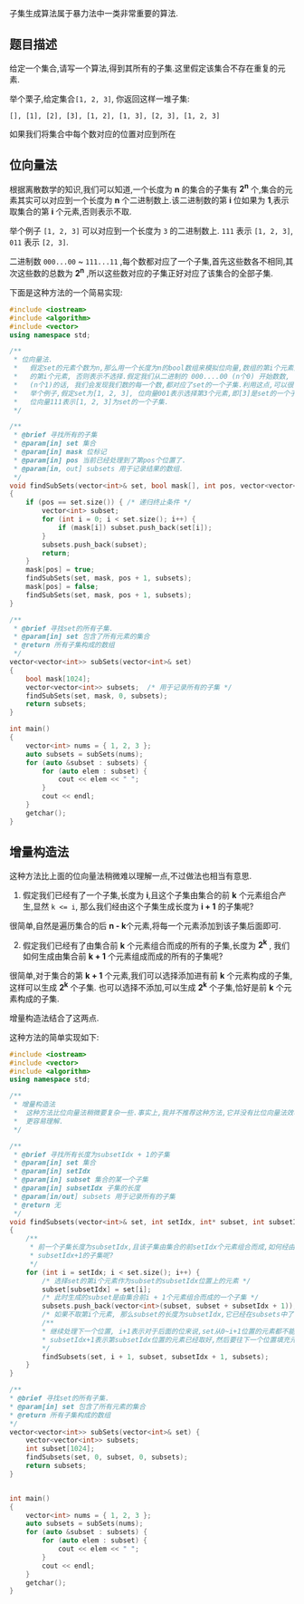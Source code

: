 子集生成算法属于暴力法中一类非常重要的算法.

## 题目描述

给定一个集合,请写一个算法,得到其所有的子集.这里假定该集合不存在重复的元素.

举个栗子,给定集合`[1, 2, 3]`, 你返回这样一堆子集:

```shell
[], [1], [2], [3], [1, 2], [1, 3], [2, 3], [1, 2, 3]
```
如果我们将集合中每个数对应的位置对应到所在

## 位向量法
根据离散数学的知识,我们可以知道,一个长度为 **n** 的集合的子集有 **2<sup>n</sup>** 个,集合的元素其实可以对应到一个长度为 **n** 个二进制数上.该二进制数的第 **i** 位如果为 **1**,表示取集合的第 **i** 个元素,否则表示不取.

举个例子 `[1, 2, 3]` 可以对应到一个长度为 `3` 的二进制数上. `111` 表示 `[1, 2, 3]`, `011` 表示 `[2, 3]`.

二进制数 `000...00` ~ `111...11` ,每个数都对应了一个子集,首先这些数各不相同,其次这些数的总数为 **2<sup>n</sup>** ,所以这些数对应的子集正好对应了该集合的全部子集.

下面是这种方法的一个简易实现:
```c++
#include <iostream>
#include <algorithm>
#include <vector>
using namespace std;

/**
 * 位向量法.
 *	 假定set的元素个数为n,那么用一个长度为n的bool数组来模拟位向量,数组的第i个元素为true,表示选择set
 *	 的第i个元素, 否则表示不选择.假定我们从二进制的 000....00 (n个0) 开始数数, 一直数到 111...11
 *	 (n个1)的话, 我们会发现我们数的每一个数,都对应了set的一个子集.利用这点,可以很快地写出子集寻找算法.
 *	 举个例子,假定set为[1, 2, 3], 位向量001表示选择第3个元素,即[3]是set的一个子集.
 *	 位向量111表示[1, 2, 3]为set的一个子集.
 */

/**
 * @brief 寻找所有的子集
 * @param[in] set 集合
 * @param[in] mask 位标记
 * @param[in] pos 当前已经处理到了第pos个位置了.
 * @param[in, out] subsets 用于记录结果的数组.
 */
void findSubSets(vector<int>& set, bool mask[], int pos, vector<vector<int>>& subsets)
{
	if (pos == set.size()) { /* 递归终止条件 */
		vector<int> subset;
		for (int i = 0; i < set.size(); i++) {
			if (mask[i]) subset.push_back(set[i]);
		}
		subsets.push_back(subset);
		return;
	}
	mask[pos] = true;
	findSubSets(set, mask, pos + 1, subsets);
	mask[pos] = false;
	findSubSets(set, mask, pos + 1, subsets);
}

/**
 * @brief 寻找set的所有子集.
 * @param[in] set 包含了所有元素的集合
 * @return 所有子集构成的数组
 */
vector<vector<int>> subSets(vector<int>& set)
{
	bool mask[1024];
	vector<vector<int>> subsets;  /* 用于记录所有的子集 */
	findSubSets(set, mask, 0, subsets);
	return subsets;
}

int main()
{
	vector<int> nums = { 1, 2, 3 };
	auto subsets = subSets(nums);
	for (auto &subset : subsets) {
		for (auto elem : subset) {
			cout << elem << " ";
		}
		cout << endl;
	}
	getchar();
}
```

## 增量构造法

这种方法比上面的位向量法稍微难以理解一点,不过做法也相当有意思. 

1. 假定我们已经有了一个子集,长度为 **i**,且这个子集由集合的前 **k** 个元素组合产生,显然 `k <= i`, 那么我们经由这个子集生成长度为 **i + 1** 的子集呢?

很简单,自然是遍历集合的后 **n - k**个元素,将每一个元素添加到该子集后面即可.

2. 假定我们已经有了由集合前 **k** 个元素组合而成的所有的子集,长度为 **2<sup>k</sup>** , 我们如何生成由集合前 **k + 1** 个元素组成而成的所有的子集呢?

很简单,对于集合的第 **k + 1** 个元素,我们可以选择添加进有前 **k** 个元素构成的子集,这样可以生成  **2<sup>k</sup>** 个子集. 也可以选择不添加,可以生成 **2<sup>k</sup>** 个子集,恰好是前 **k** 个元素构成的子集.

增量构造法结合了这两点.

这种方法的简单实现如下:

```cpp
#include <iostream>
#include <vector>
#include <algorithm>
using namespace std;

/**
 * 增量构造法
 *	这种方法比位向量法稍微要复杂一些.事实上,我并不推荐这种方法,它并没有比位向量法效率更高或者
 *	更容易理解.
 */

/**
 * @brief 寻找所有长度为subsetIdx + 1的子集
 * @param[in] set 集合
 * @param[in] setIdx 
 * @param[in] subset 集合的某一个子集
 * @param[in] subsetIdx 子集的长度
 * @param[in/out] subsets 用于记录所有的子集
 * @return 无
 */
void findSubsets(vector<int>& set, int setIdx, int* subset, int subsetIdx, vector<vector<int>>& subsets)
{
	/**
	 * 前一个子集长度为subsetIdx,且该子集由集合的前setIdx个元素组合而成,如何经由该子集生成长度为
	 * subsetIdx+1的子集呢?
	 */	 
	for (int i = setIdx; i < set.size(); i++) {
		/* 选择set的第i个元素作为subset的subsetIdx位置上的元素 */
		subset[subsetIdx] = set[i];
		/* 此时生成的subset是由集合前i + 1个元素组合而成的一个子集 */
		subsets.push_back(vector<int>(subset, subset + subsetIdx + 1));
		/* 如果不取第i个元素, 那么subset的长度为subsetIdx,它已经在subsets中了 */
		/**
		* 继续处理下一个位置, i+1表示对于后面的位来说,set从0~i+1位置的元素都不能取了.
		* subsetIdx+1表示第subsetIdx位置的元素已经取好,然后要往下一个位置填充元素.
		*/
		findSubsets(set, i + 1, subset, subsetIdx + 1, subsets);
	}
}

/**
* @brief 寻找set的所有子集.
* @param[in] set 包含了所有元素的集合
* @return 所有子集构成的数组
*/
vector<vector<int>> subSets(vector<int>& set) {
	vector<vector<int>> subsets;
	int subset[1024];
	findSubsets(set, 0, subset, 0, subsets);
	return subsets;
}


int main()
{
	vector<int> nums = { 1, 2, 3 };
	auto subsets = subSets(nums);
	for (auto &subset : subsets) {
		for (auto elem : subset) {
			cout << elem << " ";
		}
		cout << endl;
	}
	getchar();
}
```

